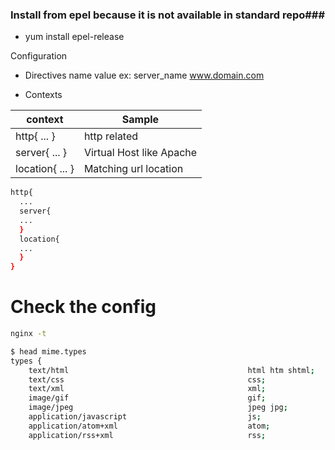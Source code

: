### Install from epel because it is not available in standard repo###

* yum install epel-release

Configuration 

* Directives
name value
ex: server_name www.domain.com

* Contexts

| context       | Sample       |  
| ---           | ---          | 
| http{ ... }   | http related |
| server{ ... } | Virtual Host like Apache |
| location{ ... } | Matching url location |

```bash
http{
  ... 
  server{
  ...  
  }
  location{
  ...
  }
}
```

# Check the config
```bash 
nginx -t
```

```bash
$ head mime.types
types {
    text/html                                        html htm shtml;
    text/css                                         css;
    text/xml                                         xml;
    image/gif                                        gif;
    image/jpeg                                       jpeg jpg;
    application/javascript                           js;
    application/atom+xml                             atom;
    application/rss+xml                              rss;
```

